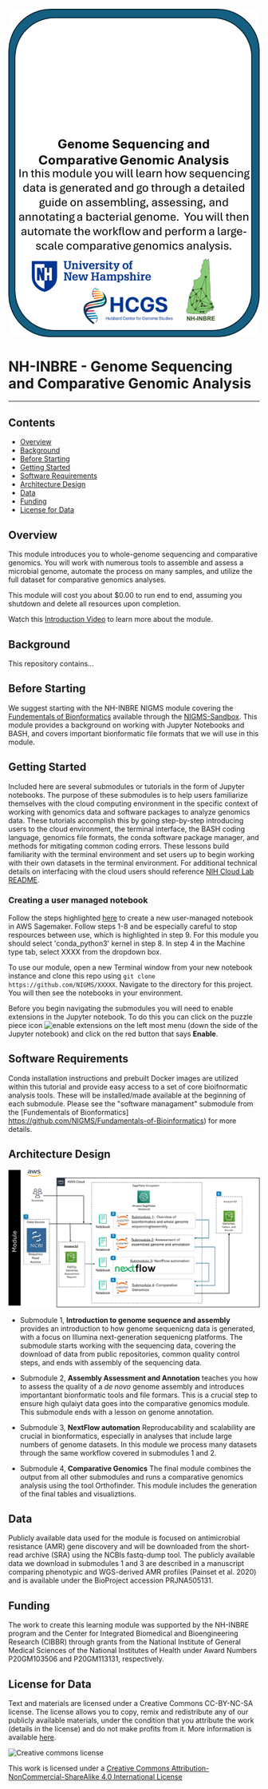 ![course card](images/nh-course-card.png)

# NH-INBRE - Genome Sequencing and Comparative Genomic Analysis
---------------------------------
## **Contents**

+ [Overview](#overview)
+ [Background](#background)
+ [Before Starting](#before-starting)
+ [Getting Started](#getting-started)
+ [Software Requirements](#software-requirements)
+ [Architecture Design](#architecture-design)
+ [Data](#data)
+ [Funding](#funding)
+ [License for Data](#license-for-data)

## **Overview**
This module introduces you to whole-genome sequencing and comparative genomics. You will work with numerous tools to assemble and assess a microbial genome, automate the process on many samples, and utilize the full dataset for comparative genomics analyses.

This module will cost you about $0.00 to run end to end, assuming you shutdown and delete all resources upon completion.

Watch this [Introduction Video]() to learn more about the module.

## **Background**
This repository contains...

## **Before Starting**

We suggest starting with the NH-INBRE NIGMS module covering the [Fundementals of Bionformatics](https://github.com/NIGMS/Fundamentals-of-Bioinformatics) available through the [NIGMS-Sandbox](https://github.com/NIGMS/NIGMS-Sandbox). This module provides a background on working with Jupyter Notebooks and BASH, and covers important bionformatic file formats that we will use in this module. 

## **Getting Started**

Included here are several submodules or tutorials in the form of Jupyter notebooks. The purpose of these submodules is to help users familiarize themselves with the cloud computing environment in the specific context of working with genomics data and software packages to analyze genomics data. These tutorials accomplish this by going step-by-step introducing users to the cloud environment, the terminal interface, the BASH coding language, genomics file formats, the conda software package manager, and methods for mitigating common coding errors. These lessons build familiarity with the terminal environment and set users up to begin working with their own datasets in the terminal environment. For additional technical details on interfacing with the cloud users should reference [NIH Cloud Lab README](https://github.com/STRIDES/NIHCloudLabGCP).


### Creating a user managed notebook 

Follow the steps highlighted [here](https://github.com/NIGMS/NIGMS-Sandbox/blob/main/docs/HowToCreateAWSSagemakerNotebooks.md) to create a new user-managed notebook in AWS Sagemaker. Follow steps 1-8 and be especially careful to stop respources between use, which is highlighted in step 9. For this module you should select 'conda_python3' kernel in step 8. In step 4 in the Machine type tab, select XXXX from the dropdown box.

To use our module, open a new Terminal window from your new notebook instance and clone this repo using `git clone https://github.com/NIGMS/XXXXX`. Navigate to the directory for this project. You will then see the notebooks in your environment.

Before you begin navigating the submodules you will need to enable extensions in the Jupyter notebook. To do this you can click on the puzzle piece icon ![enable extensions](images/extension.png) on the left most menu (down the side of the Jupyter notebook) and click on the red button that says **Enable**.  

## **Software Requirements**

Conda installation instructions and prebuilt Docker images are utilized within this tutorial and provide easy access to a set of core bioifnormatic analysis tools. These will be installed/made available at the beginning of each submodule. Please see the "software managament" submodule from the [Fundementals of Bionformatics] https://github.com/NIGMS/Fundamentals-of-Bioinformatics) for more details.


## **Architecture Design**

![workflow diagram](images/nh-architecture-diagram.png)


+ Submodule 1, **Introduction to genome sequence and assembly** provides an introduction to how genome sequenicng data is generated, with a focus on Illumina next-generation sequenicng platforms. The submodule starts working with the sequencing data, covering the download of data from public repositories, common quality control steps, and ends with assembly of the sequencing data.

+ Submodule 2, **Assembly Assessment and Annotation** teaches you how to assess the quality of a *de novo* genome assembly and introduces importantant bionformatic tools and file formars. This is a crucial step to ensure high qulaiyt data goes into the comparative genomics module. This submodule ends with a lesson on genome annotation. 

+ Submodule 3, **NextFlow automation** Reproducability and scalability are crucial in bionformatics, especially in analyses that include large numbers of genome datasets. In this module we process many datasets through the same workflow covered in submodules 1 and 2.

+ Submodule 4, **Comparative Genomics** The final module combines the output from all other submodules and runs a comparative genomics analysis using the tool Orthofinder. This module includes the generation of the final tables and visualiztions.


## **Data**

Publicly available data used for the module is focused on antimicrobial resistance (AMR) gene discovery and will be 
downloaded from the short-read archive (SRA) using the NCBIs fastq-dump tool. The publicly available data we download in submodules 1 and 3 are described in a manuscript comparing phenotypic and WGS-derived AMR profiles (Painset et al. 2020) and is available under the BioProject accession PRJNA505131.

## **Funding**

The work to create this learning module was supported by the NH-INBRE program and the Center for Integrated Biomedical and Bioengineering Research (CIBBR) through grants from the National Institute of General Medical Sciences of the National Institutes of Health under Award Numbers P20GM103506 and P20GM113131, respectively.


## **License for Data**

Text and materials are licensed under a Creative Commons CC-BY-NC-SA license. The license allows you to copy, remix and redistribute any of our publicly available materials, under the condition that you attribute the work (details in the license) and do not make profits from it. More information is available [here](https://tilburgsciencehub.com/about/#license).

![Creative commons license](https://i.creativecommons.org/l/by-nc-sa/4.0/88x31.png)

This work is licensed under a [Creative Commons Attribution-NonCommercial-ShareAlike 4.0 International License](http://creativecommons.org/licenses/by-nc-sa/4.0/)